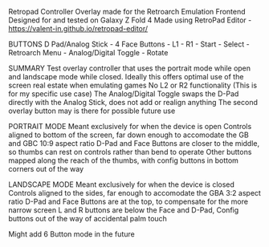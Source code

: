 Retropad Controller Overlay made for the Retroarch Emulation Frontend
Designed for and tested on Galaxy Z Fold 4
Made using RetroPad Editor - https://valent-in.github.io/retropad-editor/

BUTTONS
D Pad/Analog Stick - 4 Face Buttons - L1 - R1 - Start - Select - Retroarch Menu - Analog/Digital Toggle - Rotate

SUMMARY
Test overlay controller that uses the portrait mode while open and landscape mode while closed. Ideally this offers optimal use of the screen real estate when emulating games
No L2 or R2 functionality (This is for my specific use case)
The Analog/Digital Toggle swaps the D-Pad directly with the Analog Stick, does not add or realign anything
The second overlay button may is there for possible future use

PORTRAIT MODE
Meant exclusively for when the device is open
Controls aligned to bottom of the screen, far down enough to accomodate the GB and GBC 10:9 aspect ratio
D-Pad and Face Buttons are closer to the middle, so thumbs can rest on controls rather than bend to operate
Other buttons mapped along the reach of the thumbs, with config buttons in bottom corners out of the way

LANDSCAPE MODE
Meant exclusively for when the device is closed
Controls aligned to the sides, far enough to accomodate the GBA 3:2 aspect ratio
D-Pad and Face Buttons are at the top, to compensate for the more narrow screen
L and R buttons are below the Face and D-Pad, Config buttons out of the way of accidental palm touch

Might add 6 Button mode in the future
